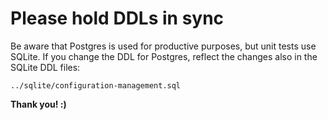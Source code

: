 # Please hold DDLs in sync

Be aware that Postgres is used for productive purposes, but unit tests use SQLite.
If you change the DDL for Postgres, reflect the changes also in the SQLite DDL files:

`../sqlite/configuration-management.sql`

**Thank you! :)**
